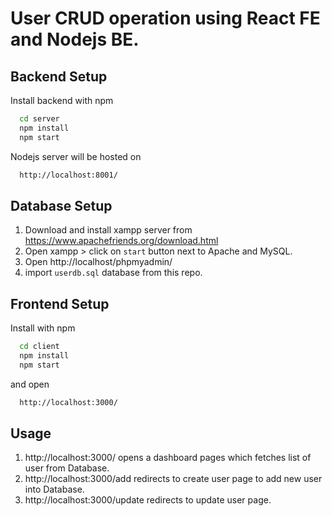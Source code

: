 
# User CRUD operation using React FE and Nodejs BE.

## Backend Setup

Install backend with npm

```bash
  cd server
  npm install
  npm start
```
Nodejs server will be hosted on  
```bash
  http://localhost:8001/
```


    
## Database Setup

1. Download and install xampp server from https://www.apachefriends.org/download.html
2. Open xampp > click on ```start``` button next to Apache and MySQL.
3. Open http://localhost/phpmyadmin/
4. import ```userdb.sql``` database from this repo.





    
## Frontend Setup

Install with npm

```bash
  cd client
  npm install
  npm start
```
and open 
```bash
  http://localhost:3000/
```


    
## Usage
1. http://localhost:3000/ opens a dashboard pages which fetches list of user from Database.
2. http://localhost:3000/add redirects to create user page to add new user into Database.
3. http://localhost:3000/update redirects to update user page.

